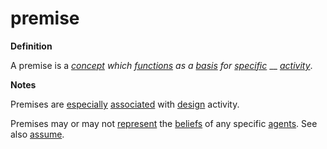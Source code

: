 # premise

**Definition**

A premise is a [_concept_](https://github.com/gcassel/Modular-Organization-Terminology/blob/master/terms/concept.md) _which_ [_functions_](https://github.com/gcassel/Modular-Organization-Terminology/blob/master/terms/function.md) _as a_ [_basis_](https://github.com/gcassel/Modular-Organization-Terminology/blob/master/terms/base.md) _for_ [_specific_](https://github.com/gcassel/Modular-Organization-Terminology/blob/master/terms/specific.md) __ [_activity_](https://github.com/gcassel/Modular-Organization-Terminology/blob/master/terms/activity.md).

**Notes**

Premises are [especially](https://github.com/gcassel/Modular-Organization-Terminology/blob/master/terms/specialize.md) [associated](https://github.com/gcassel/Modular-Organization-Terminology/blob/master/terms/associate.md) with [design](https://github.com/gcassel/Modular-Organization-Terminology/blob/master/terms/design.md) activity.

Premises may or may not [represent](https://github.com/gcassel/Modular-Organization-Terminology/blob/master/terms/represent.md) the [beliefs](https://github.com/gcassel/Modular-Organization-Terminology/blob/master/terms/belief.md) of any specific [agents](https://github.com/gcassel/Modular-Organization-Terminology/blob/master/terms/agent.md). See also [assume](https://github.com/gcassel/Modular-Organization-Terminology/blob/master/terms/assume.md).
